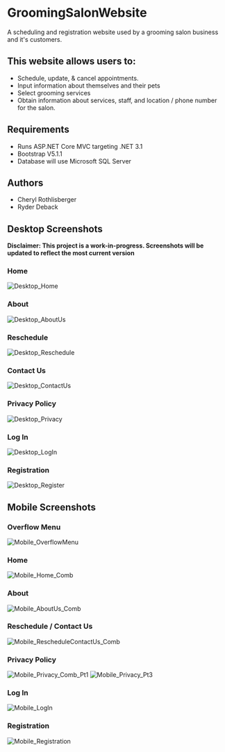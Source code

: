 # GroomingSalonWebsite
A scheduling and registration website used by a grooming salon business and it's customers. 

## This website allows users to:
* Schedule, update, & cancel appointments.
* Input information about themselves and their pets
* Select grooming services
* Obtain information about services, staff, and location / phone number for the salon.

## Requirements
* Runs ASP.NET Core MVC targeting .NET 3.1
* Bootstrap V5.1.1
* Database will use Microsoft SQL Server

## Authors
* Cheryl Rothlisberger
* Ryder Deback

## Desktop Screenshots
**Disclaimer: This project is a work-in-progress. Screenshots will be updated to reflect the most current version**

### Home
![Desktop_Home](https://user-images.githubusercontent.com/77075506/151049043-1de86a70-814a-48c0-9c91-100b7fc92517.png)



### About
![Desktop_AboutUs](https://user-images.githubusercontent.com/77075506/151049055-cba595c2-1d00-4a69-be32-c015a729292c.png)


### Reschedule
![Desktop_Reschedule](https://user-images.githubusercontent.com/77075506/151049070-873f95a1-b9c2-46d6-a4d0-ff6377207db7.png)


### Contact Us
![Desktop_ContactUs](https://user-images.githubusercontent.com/77075506/151049101-b1c0f30c-5b97-4a99-bdae-7b2ea4c4cc15.png)


### Privacy Policy 
![Desktop_Privacy](https://user-images.githubusercontent.com/77075506/151049116-2decde0f-d3d1-4224-b618-02b721fa2dc9.png)


### Log In
![Desktop_LogIn](https://user-images.githubusercontent.com/77075506/151049180-8a0bfeb7-0582-430a-9510-455559f97483.png)


### Registration
![Desktop_Register](https://user-images.githubusercontent.com/77075506/151049222-43d05f04-672f-4727-93b5-22ec7ef36e16.png)


## Mobile Screenshots

### Overflow Menu
![Mobile_OverflowMenu](https://user-images.githubusercontent.com/77075506/151049289-5aabeee0-3ef4-44dd-a140-d0ec68279c09.png)


### Home
![Mobile_Home_Comb](https://user-images.githubusercontent.com/77075506/151049321-77244cc1-31f1-4dd4-85dc-d0050246c183.png)


### About
![Mobile_AboutUs_Comb](https://user-images.githubusercontent.com/77075506/151049334-b118907c-b61a-4a29-99a0-9364ab20436e.png)


### Reschedule / Contact Us
![Mobile_RescheduleContactUs_Comb](https://user-images.githubusercontent.com/77075506/151049673-b5df883b-6587-494b-a336-3fcd368b34b9.png)


### Privacy Policy
![Mobile_Privacy_Comb_Pt1](https://user-images.githubusercontent.com/77075506/151049373-c9737dd5-61ec-4081-8f39-0dab61daf3cb.png)
![Mobile_Privacy_Pt3](https://user-images.githubusercontent.com/77075506/151049395-1edf7c6f-7af9-4ab1-b53b-5f08f181d235.png)


### Log In
![Mobile_LogIn](https://user-images.githubusercontent.com/77075506/151049418-1e88df94-b3a4-40b8-9933-33e7d471abd5.png)


### Registration
![Mobile_Registration](https://user-images.githubusercontent.com/77075506/151049432-b0ae2787-bf5e-4ffd-80ff-910ac1faa8e1.png)






